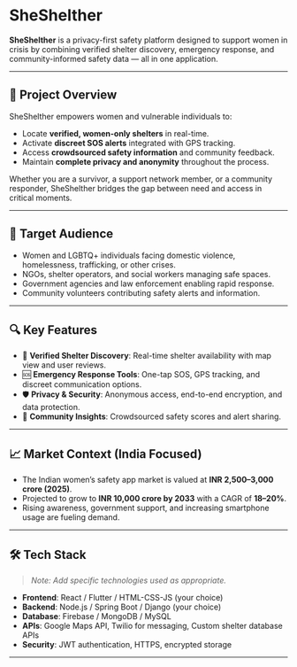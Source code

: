 # SheShelther

**SheShelther** is a privacy-first safety platform designed to support women in crisis by combining verified shelter discovery, emergency response, and community-informed safety data — all in one application.

---

## 🌟 Project Overview

SheShelther empowers women and vulnerable individuals to:

- Locate **verified, women-only shelters** in real-time.
- Activate **discreet SOS alerts** integrated with GPS tracking.
- Access **crowdsourced safety information** and community feedback.
- Maintain **complete privacy and anonymity** throughout the process.

Whether you are a survivor, a support network member, or a community responder, SheShelther bridges the gap between need and access in critical moments.

---

## 🎯 Target Audience

- Women and LGBTQ+ individuals facing domestic violence, homelessness, trafficking, or other crises.
- NGOs, shelter operators, and social workers managing safe spaces.
- Government agencies and law enforcement enabling rapid response.
- Community volunteers contributing safety alerts and information.

---

## 🔍 Key Features

- 🧭 **Verified Shelter Discovery**: Real-time shelter availability with map view and user reviews.
- 🆘 **Emergency Response Tools**: One-tap SOS, GPS tracking, and discreet communication options.
- 🛡 **Privacy & Security**: Anonymous access, end-to-end encryption, and data protection.
- 📡 **Community Insights**: Crowdsourced safety scores and alert sharing.

---

## 📈 Market Context (India Focused)

- The Indian women’s safety app market is valued at **INR 2,500–3,000 crore (2025)**.
- Projected to grow to **INR 10,000 crore by 2033** with a CAGR of **18–20%**.
- Rising awareness, government support, and increasing smartphone usage are fueling demand.

---

## 🛠 Tech Stack

> _Note: Add specific technologies used as appropriate._

- **Frontend**: React / Flutter / HTML-CSS-JS (your choice)
- **Backend**: Node.js / Spring Boot / Django (your choice)
- **Database**: Firebase / MongoDB / MySQL
- **APIs**: Google Maps API, Twilio for messaging, Custom shelter database APIs
- **Security**: JWT authentication, HTTPS, encrypted storage

---
